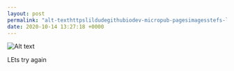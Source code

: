```yaml
---
layout: post
permalink: "alt-texthttpslildudegithubiodev-micropub-pagesimagesstefs-loungejpg"
date: 2020-10-14 13:27:18 +0000
---
```


![Alt text](https://lildude.github.io/dev-micropub-pages/images/stefs-lounge.jpg)
  
LEts try again
